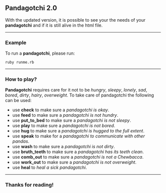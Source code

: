 ## Pandagotchi 2.0

With the updated version, it is possible to see your the needs of your **pandagotchi** and if it is still alive in the html file.

------------------------------------------------------------------------------------------------------------

### Example
To run a **pandagotchi**, please run:
```
ruby runme.rb
```

------------------------------------------------------------------------------------------------------------

### How to play?
**Pandagotchi** requires care for it not to be *hungry*, *sleepy*, *lonely*, *sad*, *bored*,
*dirty*, *hairy*, *overweight*. To take care of pandagotchi the following can be used:
- use __check__ to make sure a _pandagotchi is okay_.
- use __feed__ to make sure a _pandagotchi is not hundry_.
- use __put_to_bed__ to make sure a _pandagotchi is not sleepy_.
- use __play__ to make sure a _pandagotchi is not bored_.
- use __hug__ to make sure a _pandagotchi is hugged to the full extent_.
- use __speak__ to make for a _pandagotchi to communicate with other pandas_.
- use __wash__ to make sure a _pandagotchi is not dirty_.
- use __bruth_teeth__ to make sure a _pandagotchi has its teeth clean_.
- use __comb_out__ to make sure a _pandagotchi is not a Chewbacca_.
- use __work_out__ to make sure a _pandagotchi is not overweight_.
- use __heal__ to _heal a sick pandagotchi_.

------------------------------------------------------------------------------------------------------------

### Thanks for reading!
